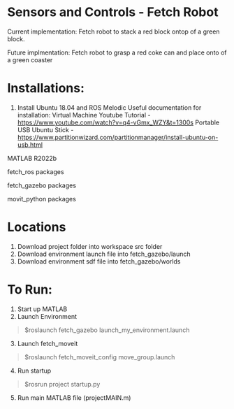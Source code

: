 # Sensors and Controls - Fetch Robot
Current implementation: Fetch robot to stack a red block ontop of a green block.

Future implmentation: Fetch robot to grasp a red coke can and place onto of a green coaster

# Installations:
1. Install Ubuntu 18.04 and ROS Melodic
Useful documentation for installation:
Virtual Machine Youtube Tutorial - https://www.youtube.com/watch?v=q4-vGmx_WZY&t=1300s
Portable USB Ubuntu Stick - https://www.partitionwizard.com/partitionmanager/install-ubuntu-on-usb.html

MATLAB R2022b

fetch_ros packages

fetch_gazebo packages

movit_python packages

# Locations
1. Download project folder into workspace src folder
2. Download environment launch file into fetch_gazebo/launch
3. Download environment sdf file into fetch_gazebo/worlds


# To Run:
1. Start up MATLAB
2. Launch Environment
>$roslaunch fetch_gazebo launch_my_environment.launch

3. Launch fetch_moveit
>$roslaunch fetch_moveit_config move_group.launch

4. Run startup
>$rosrun project startup.py

5. Run main MATLAB file (projectMAIN.m)

